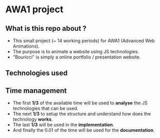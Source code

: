 # AWA1 project
## What is this repo about ?
* This small project (~ 14 working periods) for AWA1 (Advanced Web Animations).
* The purpose is to animate a website using JS technologies.
* "Bouricci" is simply a online portfolio / presentation website. 

## Technologies used

## Time management
* The first **1/3** of the available time will be used to **analyse** the JS technologies that can be used.
* The next **1/3** to setup the structure and understand how does the technology **works**.
* The last **1/3** will be used in the **implementation**.
* And finally the 0.01 of the time will be used for the **documentation**.